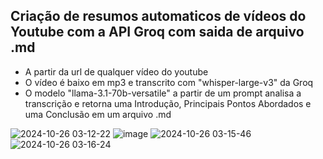 ## Criação de resumos automaticos de vídeos do Youtube com a API Groq com saida de arquivo .md

- A partir da url de qualquer vídeo do youtube
- O vídeo é baixo em mp3 e transcrito com "whisper-large-v3" da Groq
- O modelo "llama-3.1-70b-versatile" a partir de um prompt analisa a transcrição e retorna uma Introdução, Principais Pontos Abordados e uma Conclusão em um arquivo .md

 
![2024-10-26 03-12-22](https://github.com/user-attachments/assets/c7090e52-39af-419a-9ae1-b91dae68e721)
![image](https://github.com/user-attachments/assets/e9f2d96c-c5a4-4d63-831b-8b3d1ff61c90)
![2024-10-26 03-15-46](https://github.com/user-attachments/assets/d58aff18-b3f3-44b1-8e1b-0e81056d53a1)
![2024-10-26 03-16-24](https://github.com/user-attachments/assets/2d8b4d70-3d29-40c0-8b11-b802f9f7fee1)
